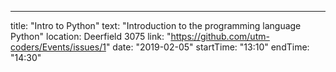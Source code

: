 ---
title: "Intro to Python"
text: "Introduction to the programming language Python"
location: Deerfield 3075
link: "https://github.com/utm-coders/Events/issues/1"
date: "2019-02-05"
startTime: "13:10"
endTime: "14:30"
